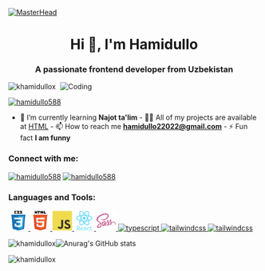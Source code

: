 [![MasterHead](https://miro.medium.com/v2/resize:fit:679/1*L_QoAG863l8QvqxpNyBiqw.gif)](https://rishavchanda.io)
<h1 align="center">Hi 👋, I'm Hamidullo</h1>
<h3 align="center">A passionate frontend developer from Uzbekistan</h3>
<img
  loop
  align="right"
  alt="Coding"
  width="400"
  src="https://miro.medium.com/v2/resize:fit:1360/0*7Q3yvSIv_t0ioJ-Z.gif"
/>

<p align="left">
  <img
    src="https://komarev.com/ghpvc/?username=khamidullox&label=Profile%20views&color=0e75b6&style=flat"
    alt="khamidullox"
  />
</p>

<p align="left">
  <a href="https://twitter.com/hamidullo588" target="blank"
    ><img
      src="https://img.shields.io/twitter/follow/hamidullo588?logo=twitter&style=for-the-badge"
      alt="hamidullo588"
  /></a>
</p>

- 🌱 I’m currently learning **Najot ta'lim** - 👨‍💻 All of my projects are
available at [HTML](HTML) - 📫 How to reach me **hamidullo22022@gmail.com** - ⚡
Fun fact **I am funny**

<h3 align="left">Connect with me:</h3>
<p align="left">
  <a href="https://twitter.com/hamidullo588" target="blank"
    ><img
      align="center"
      src="https://raw.githubusercontent.com/rahuldkjain/github-profile-readme-generator/master/src/images/icons/Social/twitter.svg"
      alt="hamidullo588"
      height="30"
      width="40"
  /></a>
  <a href="https://instagram.com/hamidullo588" target="blank"
    ><img
      align="center"
      src="https://raw.githubusercontent.com/rahuldkjain/github-profile-readme-generator/master/src/images/icons/Social/instagram.svg"
      alt="hamidullo588"
      height="30"
      width="40"
  /></a>
</p>

<h3 align="left">Languages and Tools:</h3>
<p align="left">
  <a href="https://www.w3schools.com/css/" target="_blank" rel="noreferrer">
    <img
      src="https://raw.githubusercontent.com/devicons/devicon/master/icons/css3/css3-original-wordmark.svg"
      alt="css3"
      width="40"
      height="40"
    />
  </a>
  <a href="https://www.w3.org/html/" target="_blank" rel="noreferrer">
    <img
      src="https://raw.githubusercontent.com/devicons/devicon/master/icons/html5/html5-original-wordmark.svg"
      alt="html5"
      width="40"
      height="40"
    />
  </a>
  <a
    href="https://developer.mozilla.org/en-US/docs/Web/JavaScript"
    target="_blank"
    rel="noreferrer"
  >
    <img
      src="https://raw.githubusercontent.com/devicons/devicon/master/icons/javascript/javascript-original.svg"
      alt="javascript"
      width="40"
      height="40"
    />
  </a>
  <a href="https://reactjs.org/" target="_blank" rel="noreferrer">
    <img
      src="https://raw.githubusercontent.com/devicons/devicon/master/icons/react/react-original-wordmark.svg"
      alt="react"
      width="40"
      height="40"
    />
  </a>
  <a href="https://sass-lang.com" target="_blank" rel="noreferrer">
    <img
      src="https://raw.githubusercontent.com/devicons/devicon/master/icons/sass/sass-original.svg"
      alt="sass"
      width="40"
      height="40"
    />
  </a>
  <a href="https://www.typescriptlang.org/">
    <img
      src="https://upload.wikimedia.org/wikipedia/commons/thumb/4/4c/Typescript_logo_2020.svg/2048px-Typescript_logo_2020.svg.png"
      alt="typescript"
      width="40"
      height="40"
    />
  </a>
  <a href="https://tailwindcss.com/">
    <img
      src="https://encrypted-tbn0.gstatic.com/images?q=tbn:ANd9GcQM_7F3i33mMNr4giX8B2mwy1yl4_QLKtuINA&s"
      alt="tailwindcss"
      width="40"
      height="40"
    />
  </a>
  <a href="https://nextjs.org/">
    <img
      src="https://cdn.worldvectorlogo.com/logos/next-js.svg"
      alt="tailwindcss"
      width="40"
      height="40"
    />
  </a>
</p>

<p>
  <img
    align="left"
    src="https://github-readme-stats.vercel.app/api/top-langs?username=khamidullox&show_icons=true&locale=en&layout=compact&show_icons=true&theme=highcontrast"
    alt="khamidullox"
  />
</p>

<!--https://github.com/anuraghazra/github-readme-stats-->
![Anurag's GitHub
stats](https://github-readme-stats.vercel.app/api?username=khamidullox&show_icons=true&theme=highcontrast)

<p>
  <img
    align="center"
    src="https://github-readme-streak-stats.herokuapp.com/?user=khamidullox&show_icons=true&theme=highcontrast"
    alt="khamidullox"
  />
</p>
